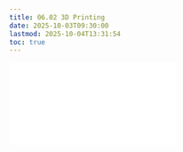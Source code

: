 ```yaml
---
title: 06.02 3D Printing
date: 2025-10-03T09:30:00
lastmod: 2025-10-04T13:31:54
toc: true
---
```


![Link to included file contents](../../../../digital-fabrication/3d-printing/3d-printing.md)
